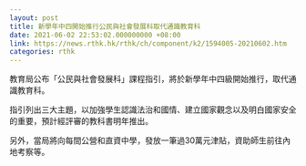 ```yaml
---
layout: post
title: 新學年中四開始推行公民與社會發展科取代通識教育科
date: 2021-06-02 22:53:02.000000000 +08:00
link: https://news.rthk.hk/rthk/ch/component/k2/1594005-20210602.htm
categories: rthk
---
```


教育局公布「公民與社會發展科」課程指引，將於新學年中四級開始推行，取代通識教育科。

指引列出三大主題，以加強學生認識法治和國情、建立國家觀念以及明白國家安全的重要，預計經評審的教科書明年推出。

另外，當局將向每間公營和直資中學，發放一筆過30萬元津貼，資助師生前往內地考察等。

